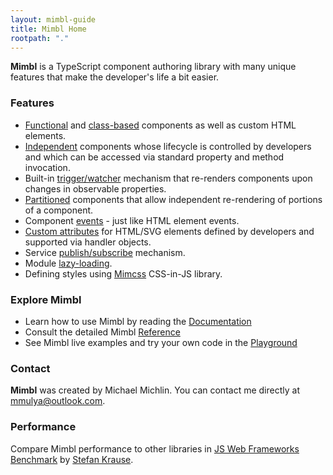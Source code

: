 ```yaml
---
layout: mimbl-guide
title: Mimbl Home
rootpath: "."
---
```


**Mimbl** is a TypeScript component authoring library with many unique features that make the developer's life a bit easier.

### Features

- [Functional](guide/component-types.html#functional-components) and [class-based](guide/component-types.html#managed-components) components as well as custom HTML elements.
- [Independent](guide/component-types.html#independent-components) components whose lifecycle is controlled by developers and which can be accessed via standard property and method invocation.
- Built-in [trigger/watcher](trigger-watcher.html) mechanism that re-renders components upon changes in observable properties.
- [Partitioned](guide/partitioned-components.html) components that allow independent re-rendering of portions of a component.
- Component [events](guide/handling-events.html) - just like HTML element events.
- [Custom attributes](guide/custom-attributes.html) for HTML/SVG elements defined by developers and supported via handler objects.
- Service [publish/subscribe](guide/service-pub-sub.html) mechanism.
- Module [lazy-loading](guide/component-lazy-loading.html).
- Defining styles using <a href="https://www.mimcss.com/guide/introduction.html" target="mimcss" data-external>Mimcss</a> CSS-in-JS library.

### Explore Mimbl

- Learn how to use Mimbl by reading the [Documentation](guide/introduction.html)
- Consult the detailed Mimbl [Reference](typedoc.html)
- See Mimbl live examples and try your own code in the [Playground](demo/playground.html)

### Contact
**Mimbl** was created by Michael Michlin. You can contact me directly at <a href="mailto:mmulya@outlook.com" rel="nofollow">mmulya@outlook.com</a>.

### Performance
Compare Mimbl performance to other libraries in <a href="https://krausest.github.io/js-framework-benchmark/" target="bench" data-external>JS Web Frameworks Benchmark</a> by <a href="https://github.com/krausest" target="bench" data-external>Stefan Krause</a>.


